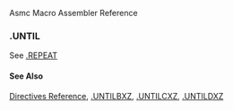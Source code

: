 Asmc Macro Assembler Reference

### .UNTIL

See [.REPEAT](dot_repeat.md)

#### See Also

[Directives Reference](readme.md), [.UNTILBXZ](dot_untilbxz.md), [.UNTILCXZ](dot_untilcxz.md), [.UNTILDXZ](dot_untildxz.md)
